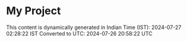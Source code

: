 # My Project

This content is dynamically generated in Indian Time (IST): 2024-07-27 02:28:22 IST
Converted to UTC: 2024-07-26 20:58:22 UTC
